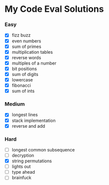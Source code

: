 # My Code Eval Solutions

### Easy

- [x] fizz buzz
- [x] even numbers
- [x] sum of primes
- [x] multiplication tables
- [x] reverse words
- [x] multiples of a number
- [x] bit positions
- [x] sum of digits
- [x] lowercase
- [x] fibonacci
- [x] sum of ints

### Medium

- [x] longest lines
- [x] stack implementation
- [x] reverse and add

### Hard

- [ ] longest common subsequence
- [ ] decryption
- [x] string permutations
- [ ] lights out
- [ ] type ahead
- [ ] brainfuck
